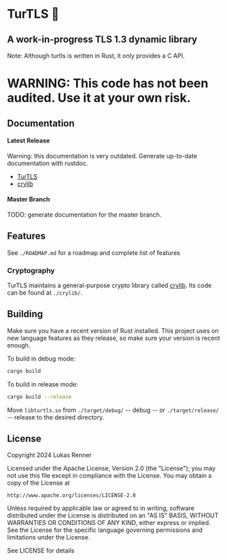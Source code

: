 # TurTLS 🐢

## A work-in-progress TLS 1.3 dynamic library
Note: Although turtls is written in Rust, it only provides a C API.

WARNING: This code has not been audited. Use it at your own risk.
================================================================

## Documentation

#### Latest Release
Warning: this documentation is very outdated. Generate up-to-date documentation with rustdoc.
- [TurTLS](https://docs.rs/turtls)
- [crylib](https://docs.rs/crylib)

#### Master Branch
TODO: generate documentation for the master branch.

## Features
See `./ROADMAP.md` for a roadmap and complete list of features

### Cryptography
TurTLS maintains a general-purpose crypto library called [crylib](https://docs.rs/crylib). Its code can be found at `./crylib/`.

## Building
Make sure you have a recent version of Rust installed. This project uses on new language features as they release,
so make sure your version is recent enough.

To build in debug mode:
```bash
cargo build
```

To build in release mode:
```bash
cargo build --release
```

Move `libturtls.so` from `./target/debug/` -- debug -- or `./target/release/` -- release to the desired directory.

## License
Copyright 2024 Lukas Renner

Licensed under the Apache License, Version 2.0 (the "License");
you may not use this file except in compliance with the License.
You may obtain a copy of the License at

    http://www.apache.org/licenses/LICENSE-2.0

Unless required by applicable law or agreed to in writing, software
distributed under the License is distributed on an "AS IS" BASIS,
WITHOUT WARRANTIES OR CONDITIONS OF ANY KIND, either express or implied.
See the License for the specific language governing permissions and
limitations under the License.

See LICENSE for details
